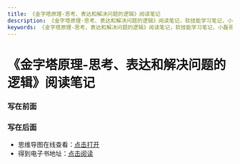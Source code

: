 ```yaml
---
title: 《金字塔原理-思考、表达和解决问题的逻辑》阅读笔记
description: 《金字塔原理-思考、表达和解决问题的逻辑》阅读笔记，软技能学习笔记，小磊哥er的博客
keywords: 《金字塔原理-思考、表达和解决问题的逻辑》阅读笔记，软技能学习笔记，小磊哥er的博客
--- 
```


# 《金字塔原理-思考、表达和解决问题的逻辑》阅读笔记

### 写在前面


### 写在后面
- 思维导图在线查看：[点击打开](/attachment/44.《金字塔原理-思考、表达和解决问题的逻辑》.svg)
- 得到电子书地址：[点击阅读](https://www.dedao.cn/ebook/detail?id=EJmMZXq1b8qOpBlD69XAdP7LEGaKJWE1qBWxRnme5vrVzo4QMZYgNyk2jNA5467K)